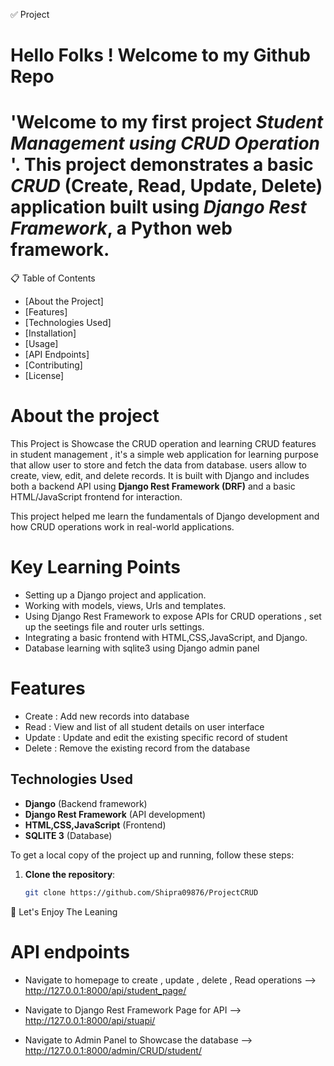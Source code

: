✅ Project 
# Hello Folks ! Welcome to my Github Repo 
# 'Welcome to my first project *Student Management using CRUD Operation* '. This project demonstrates a basic *CRUD* (Create, Read, Update, Delete) application built using *Django Rest Framework*, a Python web framework.

📋 Table of Contents
- [About the Project]
- [Features]
- [Technologies Used]
- [Installation]
- [Usage]
- [API Endpoints]
- [Contributing]
- [License]


# About the project 
This Project is Showcase the CRUD operation and learning CRUD features in student management , it's a simple web application for learning purpose that allow user to store and fetch the data from database. users allow to create, view, edit, and delete records. 
It is built with Django and includes both a backend API using **Django Rest Framework (DRF)** and a basic HTML/JavaScript frontend for interaction.

This project helped me learn the fundamentals of Django development and how CRUD operations work in real-world applications.

# Key Learning Points 
- Setting up a Django project and application.
- Working with models, views, Urls and templates.
- Using Django Rest Framework to expose APIs for CRUD operations , set up the seetings file and router urls settings.
- Integrating a basic frontend with HTML,CSS,JavaScript, and Django.
- Database learning with sqlite3 using Django admin panel 

# Features
- Create : Add new records into database 
- Read : View and list of all student details on user interface 
- Update : Update and edit the existing specific record of student 
- Delete : Remove the existing record from the database 

## Technologies Used
- **Django** (Backend framework)
- **Django Rest Framework** (API development)
- **HTML,CSS,JavaScript** (Frontend)
- **SQLITE 3** (Database)

To get a local copy of the project up and running, follow these steps:

1. **Clone the repository**:
   ```bash
   git clone https://github.com/Shipra09876/ProjectCRUD

🤩 Let's Enjoy The Leaning 


# API endpoints
- Navigate to homepage to create , update , delete , Read operations --> http://127.0.0.1:8000/api/student_page/ 

- Navigate to Django Rest Framework Page for API --> http://127.0.0.1:8000/api/stuapi/

- Navigate to Admin Panel to Showcase the database --> http://127.0.0.1:8000/admin/CRUD/student/